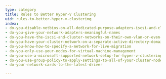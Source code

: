 ```yaml
---
type: category
title: Rules to Better Hyper-V Clustering
uid: rules-to-better-hyper-v-clustering
index:
- do-you-disable-netbios-on-all-dedicated-purpose-adapters-iscsi-and-cluster-communications
- do-you-give-your-network-adapters-meaningful-names
- do-you-have-the-iscsi-and-cluster-networks-on-their-own-vlan-or-even-better-their-own-switch
- do-you-have-your-cluster-network-on-a-separate-active-directory-domain
- do-you-know-how-to-specify-a-network-for-live-migration
- do-you-only-use-your-nodes-for-virtual-machine-management
- do-you-use-a-microsoft-supported-network-setup-for-hyper-v-clustering
- do-you-use-group-policy-to-apply-settings-to-all-of-your-cluster-nodes
- do-your-network-cards-to-the-latest-driver

---
```

 

